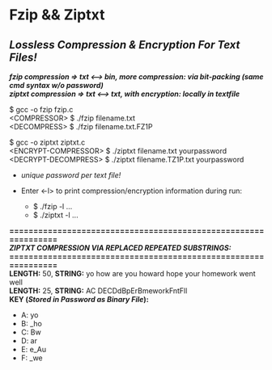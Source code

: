 # Fzip && Ziptxt
_Lossless Compression &amp; Encryption For Text Files!_
---------------------------------------
**_fzip compression => txt <--> bin, more compression: via bit-packing (same cmd syntax w/o password)_**</br>
**_ziptxt compression => txt <--> txt, with encryption: locally in textfile_**

$ gcc -o fzip fzip.c</br>
\<COMPRESSOR> $ ./fzip filename.txt</br>
\<DECOMPRESS> $ ./fzip filename.txt.FZ1P

$ gcc -o ziptxt ziptxt.c</br>
\<ENCRYPT-COMPRESSOR> $ ./ziptxt filename.txt yourpassword</br>
\<DECRYPT-DECOMPRESS> $ ./ziptxt filename.TZ1P.txt yourpassword</br>
* _unique password per text file!_

* Enter \<-l> to print compression/encryption information during run:
  * $ ./fzip -l ...
  * $ ./ziptxt -l ...
  
  
**===============================================================**<br/>
**_ZIPTXT COMPRESSION VIA REPLACED REPEATED SUBSTRINGS:_**<br/>
**===============================================================**<br/>
**LENGTH:** 50, **STRING:** yo how are you howard hope your homework went well<br/>
**LENGTH:** 25, **STRING:** AC DECDdBpErBmeworkFntFll<br/>
**KEY (_Stored in Password as Binary File_):**
* A: yo
* B: \_ho
* C: Bw
* D: ar
* E: e_Au
* F: \_we
